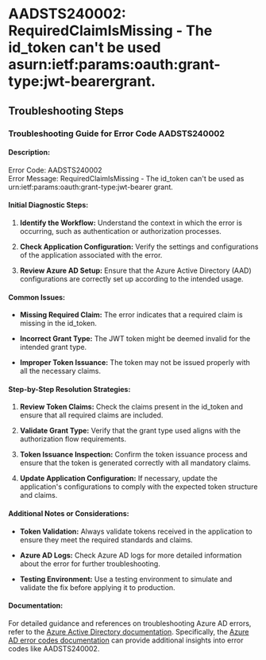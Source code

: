 
# AADSTS240002: RequiredClaimIsMissing - The id_token can't be used asurn:ietf:params:oauth:grant-type:jwt-bearergrant.


## Troubleshooting Steps
### Troubleshooting Guide for Error Code AADSTS240002

#### Description:
Error Code: AADSTS240002  
Error Message: RequiredClaimIsMissing - The id_token can't be used as urn:ietf:params:oauth:grant-type:jwt-bearer grant.

#### Initial Diagnostic Steps:
1. **Identify the Workflow:** Understand the context in which the error is occurring, such as authentication or authorization processes.
  
2. **Check Application Configuration:** Verify the settings and configurations of the application associated with the error.

3. **Review Azure AD Setup:** Ensure that the Azure Active Directory (AAD) configurations are correctly set up according to the intended usage.

#### Common Issues:
- **Missing Required Claim:** The error indicates that a required claim is missing in the id_token.

- **Incorrect Grant Type:** The JWT token might be deemed invalid for the intended grant type.

- **Improper Token Issuance:** The token may not be issued properly with all the necessary claims.

#### Step-by-Step Resolution Strategies:
1. **Review Token Claims:** Check the claims present in the id_token and ensure that all required claims are included.

2. **Validate Grant Type:** Verify that the grant type used aligns with the authorization flow requirements.

3. **Token Issuance Inspection:** Confirm the token issuance process and ensure that the token is generated correctly with all mandatory claims.

4. **Update Application Configuration:** If necessary, update the application's configurations to comply with the expected token structure and claims.

#### Additional Notes or Considerations:
- **Token Validation:** Always validate tokens received in the application to ensure they meet the required standards and claims.

- **Azure AD Logs:** Check Azure AD logs for more detailed information about the error for further troubleshooting.

- **Testing Environment:** Use a testing environment to simulate and validate the fix before applying it to production.

#### Documentation:
For detailed guidance and references on troubleshooting Azure AD errors, refer to the [Azure Active Directory documentation](https://docs.microsoft.com/en-us/azure/active-directory/). Specifically, the [Azure AD error codes documentation](https://docs.microsoft.com/en-us/azure/active-directory/develop/reference-aadsts-error-codes) can provide additional insights into error codes like AADSTS240002.